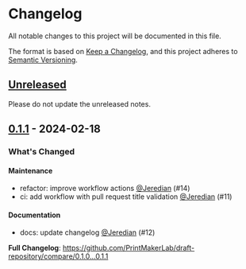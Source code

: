 # Changelog

All notable changes to this project will be documented in this file.

The format is based on [Keep a Changelog](https://keepachangelog.com/en/1.1.0/),
and this project adheres to [Semantic Versioning](https://semver.org/spec/v2.0.0.html).

## [Unreleased](https://github.com/org/repo/compare/0.1.1...HEAD)

Please do not update the unreleased notes.

<!-- Content should be placed here -->
## [0.1.1](https://github.com/org/repo/compare/v1.0.0...0.1.1) - 2024-02-18

### What's Changed

#### Maintenance

- refactor: improve workflow actions [@Jeredian](https://github.com/Jeredian) (#14)
- ci: add workflow with pull request title validation [@Jeredian](https://github.com/Jeredian) (#11)

#### Documentation

- docs: update changelog [@Jeredian](https://github.com/Jeredian) (#12)

**Full Changelog**: https://github.com/PrintMakerLab/draft-repository/compare/0.1.0...0.1.1
